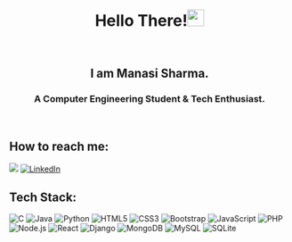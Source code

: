<h1 align="center">Hello There!<img src="https://raw.githubusercontent.com/MartinHeinz/MartinHeinz/master/wave.gif" width="30px"></h1>
<br>
<h2 align="center">I am Manasi Sharma.</h2>
<h3 align="center">A Computer Engineering Student & Tech Enthusiast.</h3>

<br>

## How to reach me:
<a href="mailto:manasi.ysharma@gmail.com"><img src="https://img.shields.io/badge/Gmail-D14836?style=for-the-badge&logo=gmail&logoColor=white" /></a> [![LinkedIn](https://img.shields.io/badge/LinkedIn-%230077B5.svg?style=for-the-badge&logo=linkedin&logoColor=white)](https://www.linkedin.com/in/manasi-sharma-bbb947243/)
<br>

## Tech Stack:
![C](https://img.shields.io/badge/c-%2300599C.svg?style=for-the-badge&logo=c&logoColor=white) ![Java](https://img.shields.io/badge/java-%23ED8B00.svg?style=for-the-badge&logo=java&logoColor=white) ![Python](https://img.shields.io/badge/python-%233776AB?style=for-the-badge&logo=python&logoColor=white) ![HTML5](https://img.shields.io/badge/html5-%23E34F26.svg?style=for-the-badge&logo=html5&logoColor=white) ![CSS3](https://img.shields.io/badge/css3-%231572B6.svg?style=for-the-badge&logo=css3&logoColor=white) ![Bootstrap](https://img.shields.io/badge/bootstrap-%23563D7C.svg?style=for-the-badge&logo=bootstrap&logoColor=white) ![JavaScript](https://img.shields.io/badge/JavaScript-%23F7DF1E?style=for-the-badge&logo=javascript&logoColor=white) ![PHP](https://img.shields.io/badge/php-%23777BB4.svg?style=for-the-badge&logo=php&logoColor=white) ![Node.js](https://img.shields.io/badge/Node.js-%23339933?style=for-the-badge&logo=Node.js&logoColor=white) ![React](https://img.shields.io/badge/React-%2361DAFB?style=for-the-badge&logo=react&logoColor=white) ![Django](https://img.shields.io/badge/django-%23092E20.svg?style=for-the-badge&logo=django&logoColor=white) ![MongoDB](https://img.shields.io/badge/MongoDB-%234ea94b.svg?style=for-the-badge&logo=mongodb&logoColor=white) ![MySQL](https://img.shields.io/badge/mysql-%2300f.svg?style=for-the-badge&logo=mysql&logoColor=white) ![SQLite](https://img.shields.io/badge/sqlite-%2307405e.svg?style=for-the-badge&logo=sqlite&logoColor=white) 

<!--
**manasi-sh/manasi-sh** is a ✨ _special_ ✨ repository because its `README.md` (this file) appears on your GitHub profile.

Here are some ideas to get you started:

- 🔭 I’m currently working on ...
- 🌱 I’m currently learning ...
- 👯 I’m looking to collaborate on ...
- 🤔 I’m looking for help with ...
- 💬 Ask me about ...
- 📫 How to reach me: ...
- 😄 Pronouns: ...
- ⚡ Fun fact: ...
-->
